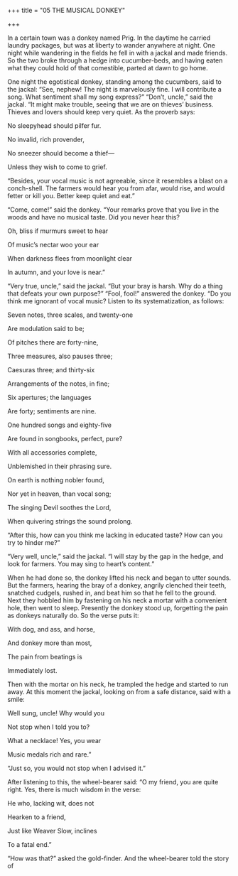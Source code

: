 +++
title = "05 THE MUSICAL DONKEY"

+++

In a certain town was a donkey named Prig. In the daytime he carried laundry packages, but was at liberty to wander anywhere at night. One night while wandering in the fields he fell in with a jackal and made friends. So the two broke through a hedge into cucumber-beds, and having eaten what they could hold of that comestible, parted at dawn to go home.

One night the egotistical donkey, standing among the cucumbers, said to the jackal: “See, nephew\! The night is marvelously fine. I will contribute a song. What sentiment shall my song express?” “Don’t, uncle,” said the jackal. “It might make trouble, seeing that we are on thieves’ business. Thieves and lovers should keep very quiet. As the proverb says:

No sleepyhead should pilfer fur.

No invalid, rich provender,

No sneezer should become a thief—

Unless they wish to come to grief.

“Besides, your vocal music is not agreeable, since it resembles a blast on a conch-shell. The farmers would hear you from afar, would rise, and would fetter or kill you. Better keep quiet and eat.”

“Come, come\!” said the donkey. “Your remarks prove that you live in the woods and have no musical taste. Did you never hear this?

Oh, bliss if murmurs sweet to hear

Of music’s nectar woo your ear

When darkness flees from moonlight clear

In autumn, and your love is near.”

“Very true, uncle,” said the jackal. “But your bray is harsh. Why do a thing that defeats your own purpose?” “Fool, fool\!” answered the donkey. “Do you think me ignorant of vocal music? Listen to its systematization, as follows:

Seven notes, three scales, and twenty-one

Are modulation said to be;

Of pitches there are forty-nine,

Three measures, also pauses three;

Caesuras three; and thirty-six

Arrangements of the notes, in fine;

Six apertures; the languages

Are forty; sentiments are nine.

One hundred songs and eighty-five

Are found in songbooks, perfect, pure?

With all accessories complete,

Unblemished in their phrasing sure.

On earth is nothing nobler found,

Nor yet in heaven, than vocal song;

The singing Devil soothes the Lord,

When quivering strings the sound prolong.

“After this, how can you think me lacking in educated taste? How can you try to hinder me?”

“Very well, uncle,” said the jackal. “I will stay by the gap in the hedge, and look for farmers. You may sing to heart’s content.”

When he had done so, the donkey lifted his neck and began to utter sounds. But the farmers, hearing the bray of a donkey, angrily clenched their teeth, snatched cudgels, rushed in, and beat him so that he fell to the ground. Next they hobbled him by fastening on his neck a mortar with a convenient hole, then went to sleep. Presently the donkey stood up, forgetting the pain as donkeys naturally do. So the verse puts it:

With dog, and ass, and horse,

And donkey more than most,

The pain from beatings is

Immediately lost.

Then with the mortar on his neck, he trampled the hedge and started to run away. At this moment the jackal, looking on from a safe distance, said with a smile:

Well sung, uncle\! Why would you

Not stop when I told you to?

What a necklace\! Yes, you wear

Music medals rich and rare.”

“Just so, you would not stop when I advised it.”

After listening to this, the wheel-bearer said: “O my friend, you are quite right. Yes, there is much wisdom in the verse:

He who, lacking wit, does not

Hearken to a friend,

Just like Weaver Slow, inclines

To a fatal end.”

“How was that?” asked the gold-finder. And the wheel-bearer told the story of
